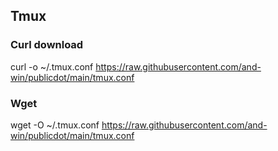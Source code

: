 ## Tmux

### Curl download
curl -o ~/.tmux.conf https://raw.githubusercontent.com/and-win/publicdot/main/tmux.conf

### Wget
wget -O ~/.tmux.conf https://raw.githubusercontent.com/and-win/publicdot/main/tmux.conf
